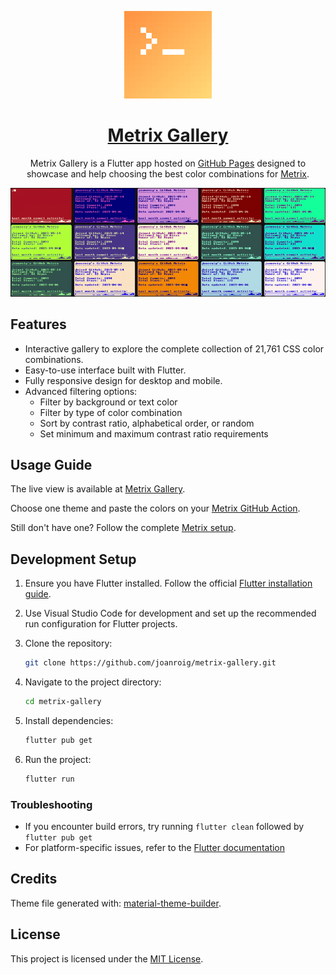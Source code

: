 <p align="center">
  <a href="https://joanroig.github.io/metrix-gallery">
      <img alt="Metrix Gallery logo" src="web/icons/Icon-192.png" width="140px">
  </a>
</p>
<h1 align="center"><a href="https://joanroig.github.io/metrix-gallery">Metrix Gallery</a></h1>
<p align="center">Metrix Gallery is a Flutter app hosted on <a href="https://joanroig.github.io/metrix-gallery">GitHub Pages</a> designed to showcase and help choosing the best color combinations for <a href="https://github.com/joanroig/metrix">Metrix</a>.</p>

<p align="center">
<a href="https://joanroig.github.io/metrix-gallery">
  <img alt="Showcase" src="showcase.gif">
  </a>
</p>

## Features

- Interactive gallery to explore the complete collection of 21,761 CSS color combinations.
- Easy-to-use interface built with Flutter.
- Fully responsive design for desktop and mobile.
- Advanced filtering options:
  - Filter by background or text color
  - Filter by type of color combination
  - Sort by contrast ratio, alphabetical order, or random
  - Set minimum and maximum contrast ratio requirements

## Usage Guide

The live view is available at [Metrix Gallery](https://joanroig.github.io/metrix-gallery).

Choose one theme and paste the colors on your [Metrix GitHub Action](https://github.com/joanroig/metrix/blob/main/.github/workflows/metrix-complete.yml).

Still don't have one? Follow the complete [Metrix setup](https://github.com/joanroig/metrix?tab=readme-ov-file#usage-guide).

## Development Setup

1. Ensure you have Flutter installed. Follow the official [Flutter installation guide](https://flutter.dev/docs/get-started/install).
2. Use Visual Studio Code for development and set up the recommended run configuration for Flutter projects.

3. Clone the repository:
   ```bash
   git clone https://github.com/joanroig/metrix-gallery.git
   ```
4. Navigate to the project directory:
   ```bash
   cd metrix-gallery
   ```
5. Install dependencies:
   ```bash
   flutter pub get
   ```
6. Run the project:
   ```bash
   flutter run
   ```

### Troubleshooting

- If you encounter build errors, try running `flutter clean` followed by `flutter pub get`
- For platform-specific issues, refer to the [Flutter documentation](https://flutter.dev/docs)

## Credits

Theme file generated with: [material-theme-builder](https://material-foundation.github.io/material-theme-builder/).

## License

This project is licensed under the [MIT License](LICENSE).
